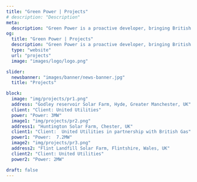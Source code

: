 ```yaml
---
title: "Green Power | Projects"
# description: "Description"
meta:
  description: "Green Power is a proactive developer, bringing British enthusiasm and speed to creating a turnkey solution to Solar and other technologies to your home or commercial property."
og:
  title: "Green Power | Projects"
  description: "Green Power is a proactive developer, bringing British enthusiasm and speed to creating a turnkey solution to Solar and other technologies to your home or commercial property"
  type: "website"
  url: "projects"
  image: "images/logo/logo.png"

slider:
  newsbanner: "images/banner/news-banner.jpg"
  title: "Projects"

block:
  image: "img/projects/pr1.png"
  address: "Godley reservoir Solar Farm, Hyde, Greater Manchester, UK"
  client: "Client: United Utilities"
  power: "Power: 3MW"
  image1: "img/projects/pr2.png"
  address1: "Huntington Solar Farm, Chester, UK"
  client1: "Client:  United Utilities in partnership with British Gas"
  power1: "Power:  7.2MW"
  image2: "img/projects/pr3.png"
  address2: "Flint Landfill Solar Farm, Flintshire, Wales, UK"
  client2: "Client: United Utilities"
  power2: "Power: 2MW"

draft: false
---
```

